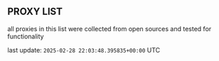## PROXY LIST

all proxies in this list were collected from open sources and tested for functionality

last update: `2025-02-28 22:03:48.395835+00:00` UTC